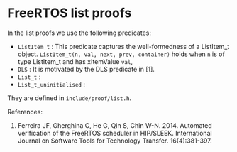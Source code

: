 # FreeRTOS list proofs

In the list proofs we use the following predicates:

  - `ListItem_t` : This predicate captures the well-formedness of a ListItem_t object. `ListItem_t(n, val, next, prev, container)` holds when `n` is of type ListItem_t and has xItemValue `val`, 
  - `DLS` : It is motivated by the DLS predicate in [1].
  - `List_t` :
  - `List_t_uninitialised` :

They are defined in `include/proof/list.h`. 


References:

  1. Ferreira JF, Gherghina C, He G, Qin S, Chin W-N.  2014.  Automated verification of the FreeRTOS scheduler in HIP/SLEEK. International Journal on Software Tools for Technology Transfer. 16(4):381-397.